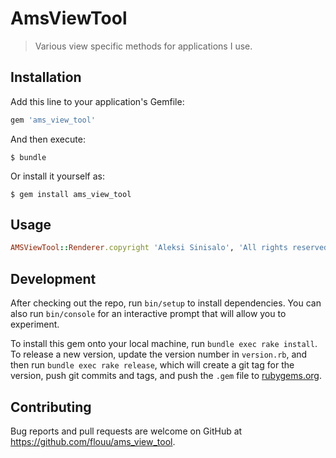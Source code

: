 # AmsViewTool

> Various view specific methods for applications I use.

## Installation

Add this line to your application's Gemfile:

```ruby
gem 'ams_view_tool'
```

And then execute:

    $ bundle

Or install it yourself as:

    $ gem install ams_view_tool

## Usage

```ruby
AMSViewTool::Renderer.copyright 'Aleksi Sinisalo', 'All rights reserved'
```

## Development

After checking out the repo, run `bin/setup` to install dependencies. You can also run `bin/console` for an interactive prompt that will allow you to experiment.

To install this gem onto your local machine, run `bundle exec rake install`. To release a new version, update the version number in `version.rb`, and then run `bundle exec rake release`, which will create a git tag for the version, push git commits and tags, and push the `.gem` file to [rubygems.org](https://rubygems.org).

## Contributing

Bug reports and pull requests are welcome on GitHub at https://github.com/flouu/ams_view_tool.
